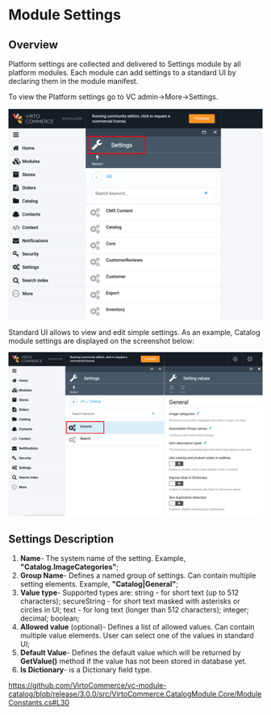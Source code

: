 # Module Settings

## Overview

Platform settings are collected and delivered to Settings module by all platform modules.
Each module can add settings to a standard UI by declaring them in the module manifest.

To view the Platform settings go to VC admin->More->Settings.

![Settings](media/screen-settings.png)

Standard UI allows to view and edit simple settings. As an example, Catalog module settings are displayed on the screenshot below: 

![Catalog Settings](media/screen-settings-values.png)

## Settings Description

1. **Name**- The system name of the setting. Example, **"Catalog.ImageCategories"**;
1. **Group Name**- Defines a named group of settings. Can contain multiple setting elements. Example, **"Catalog|General"**;
1. **Value type**-  Supported types are: string - for short text (up to 512 characters); secureString - for short text masked with asterisks or circles in UI; text - for long text (longer than 512 characters); integer; decimal; boolean;
1. **Allowed value** (optional)- Defines a list of allowed values. Can contain multiple value elements. User can select one of the values in standard UI;
1. **Default Value**- Defines the default value which will be returned by **GetValue()** method if the value has not been stored in database yet.
1. **Is Dictionary**- is a Dictionary field type.

https://github.com/VirtoCommerce/vc-module-catalog/blob/release/3.0.0/src/VirtoCommerce.CatalogModule.Core/ModuleConstants.cs#L30



